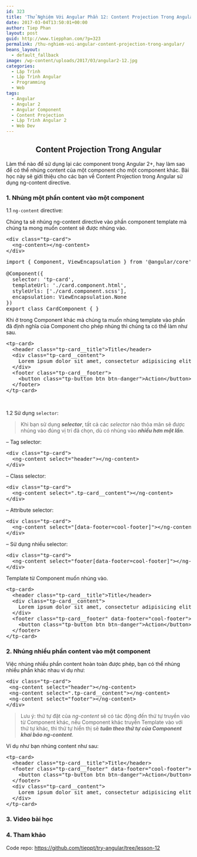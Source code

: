 ```yaml
---
id: 323
title: 'Thử Nghiệm Với Angular Phần 12: Content Projection Trong Angular'
date: 2017-03-04T13:50:01+00:00
author: Tiep Phan
layout: post
guid: http://www.tiepphan.com/?p=323
permalink: /thu-nghiem-voi-angular-content-projection-trong-angular/
beans_layout:
  - default_fallback
image: /wp-content/uploads/2017/03/angular2-12.jpg
categories:
  - Lập Trình
  - Lập Trình Angular
  - Programming
  - Web
tags:
  - Angular
  - Angular 2
  - Angular Component
  - Content Projection
  - Lập Trình Angular 2
  - Web Dev
---
```

<h2 style="text-align: center;">
  Content Projection Trong Angular
</h2>

Làm thế nào để sử dụng lại các component trong Angular 2+, hay làm sao để có thể nhúng content của một component cho một component khác. Bài học này sẽ giới thiệu cho các bạn về Content Projection trong Angular sử dụng ng-content directive.

<!--more-->

### 1. Nhúng một phần content vào một component

1.1 `ng-content` directive:

Chúng ta sẽ nhúng ng-content directive vào phần component template mà chúng ta mong muốn content sẽ được nhúng vào.

<pre class="brush:html;highlight:[2]" title="card.component.html">&lt;div class="tp-card"&gt;
  &lt;ng-content&gt;&lt;/ng-content&gt;
&lt;/div&gt;</pre>

<pre class="brush:js;" title="card.component.ts">import { Component, ViewEncapsulation } from '@angular/core';

@Component({
  selector: 'tp-card',
  templateUrl: './card.component.html',
  styleUrls: ['./card.component.scss'],
  encapsulation: ViewEncapsulation.None
})
export class CardComponent { }
</pre>

Khi ở trong Component khác mà chúng ta muốn nhúng template vào phần đã định nghĩa của Component cho phép nhúng thì chúng ta có thể làm như sau.

<pre class="brush:html;" title="app.component.html">&lt;tp-card&gt;
  &lt;header class="tp-card__title"&gt;Title&lt;/header&gt;
  &lt;div class="tp-card__content"&gt;
    Lorem ipsum dolor sit amet, consectetur adipisicing elit. Veniam, molestiae.
  &lt;/div&gt;
  &lt;footer class="tp-card__footer"&gt; 
    &lt;button class="tp-button btn btn-danger"&gt;Action&lt;/button&gt; 
  &lt;/footer&gt;
&lt;/tp-card&gt;</pre>

&nbsp;

1.2 Sử dụng `selector`:

> Khi bạn sử dụng **_selector_**, tất cả các _selector_ nào thỏa mãn sẽ được nhúng vào đúng vị trí đã chọn, dù có nhúng vào **_nhiều hơn một lần_**.

&#8211; Tag selector:

<pre class="brush:html;highlight:[2]" title="card.component.html">&lt;div class="tp-card"&gt;
  &lt;ng-content select="header"&gt;&lt;/ng-content&gt;
&lt;/div&gt;</pre>

&#8211; Class selector:

<pre class="brush:html;highlight:[2]" title="card.component.html">&lt;div class="tp-card"&gt;
  &lt;ng-content select=".tp-card__content"&gt;&lt;/ng-content&gt;
&lt;/div&gt;</pre>

&#8211; Attribute selector:

<pre class="brush:html;highlight:[2]" title="card.component.html">&lt;div class="tp-card"&gt;
  &lt;ng-content select="[data-footer=cool-footer]"&gt;&lt;/ng-content&gt;
&lt;/div&gt;</pre>

&#8211; Sử dụng nhiều selector:

<pre class="brush:html;highlight:[2]" title="card.component.html">&lt;div class="tp-card"&gt;
  &lt;ng-content select="footer[data-footer=cool-footer]"&gt;&lt;/ng-content&gt;
&lt;/div&gt;</pre>

Template từ Component muốn nhúng vào.

<pre class="brush:html;" title="app.component.html">&lt;tp-card&gt;
  &lt;header class="tp-card__title"&gt;Title&lt;/header&gt;
  &lt;div class="tp-card__content"&gt;
    Lorem ipsum dolor sit amet, consectetur adipisicing elit. Veniam, molestiae.
  &lt;/div&gt;
  &lt;footer class="tp-card__footer" data-footer="cool-footer"&gt; 
    &lt;button class="tp-button btn btn-danger"&gt;Action&lt;/button&gt; 
  &lt;/footer&gt;
&lt;/tp-card&gt;</pre>

### 2. Nhúng nhiều phần content vào một component

Việc nhúng nhiều phần content hoàn toàn được phép, bạn có thể nhúng nhiều phần khác nhau ví dụ như:

<pre class="brush:html;highlight:[2,3,4]" title="card.component.html">&lt;div class="tp-card"&gt;
 &lt;ng-content select="header"&gt;&lt;/ng-content&gt;
 &lt;ng-content select=".tp-card__content"&gt;&lt;/ng-content&gt;
 &lt;ng-content select="footer"&gt;&lt;/ng-content&gt;
&lt;/div&gt;</pre>

> Lưu ý: thứ tự đặt của _ng-content_ sẽ có tác động đến thứ tự truyền vào từ Component khác, nếu Component khác truyền Template vào với thứ tự khác, thì thứ tự hiển thị sẽ **_tuân theo thứ tự của Component khai báo ng-content_**.

Ví dụ như bạn nhúng content như sau:

<pre class="brush:html;" title="app.component.html">&lt;tp-card&gt;
  &lt;header class="tp-card__title"&gt;Title&lt;/header&gt;
  &lt;footer class="tp-card__footer" data-footer="cool-footer"&gt; 
    &lt;button class="tp-button btn btn-danger"&gt;Action&lt;/button&gt; 
  &lt;/footer&gt;
  &lt;div class="tp-card__content"&gt;
    Lorem ipsum dolor sit amet, consectetur adipisicing elit. Veniam, molestiae.
  &lt;/div&gt;
&lt;/tp-card&gt;</pre>

### 3. Video bài học



### 4. Tham khảo

Code repo: <a href="https://github.com/tieppt/try-angular/tree/lesson-12" target="_blank" rel="noopener noreferrer">https://github.com/tieppt/try-angular/tree/lesson-12</a>

&nbsp;